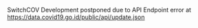 SwitchCOV
Development postponed due to API Endpoint error at https://data.covid19.go.id/public/api/update.json
